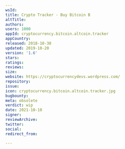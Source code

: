 ```yaml
---
wsId: 
title: Crypto Tracker - Buy Bitcoin B
altTitle: 
authors: 
users: 1000
appId: cryptocurrency.bitcoin.altcoin.tracker
appCountry: 
released: 2018-10-30
updated: 2019-10-20
version: '1.6'
stars: 
ratings: 
reviews: 
size: 
website: https://cryptocurrencydevs.wordpress.com/
repository: 
issue: 
icon: cryptocurrency.bitcoin.altcoin.tracker.jpg
bugbounty: 
meta: obsolete
verdict: wip
date: 2021-10-10
signer: 
reviewArchive: 
twitter: 
social: 
redirect_from: 

---
```


